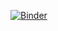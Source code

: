 [![Binder](https://mybinder.org/badge_logo.svg)](https://mybinder.org/v2/gh/flatiron-school/intro-decision-trees/main)
